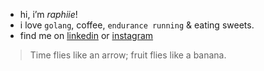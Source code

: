 - hi, i’m *raphiie*!
- i love `golang`, coffee, `endurance running` & eating sweets.
- find me on [linkedin](www.linkedin.com/in/raphaela-vergud-27ba381b4) or [instagram](https://www.instagram.com/raphaelavergud)

> Time flies like an arrow; fruit flies like a banana.

